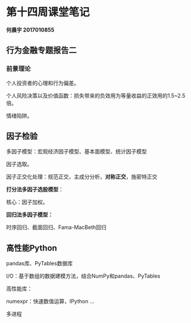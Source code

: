 # 第十四周课堂笔记

**何晨宇 2017010855**

## 行为金融专题报告二

### 前景理论

个人投资者的心理和行为偏差。

个人风险决策以及价值函数：损失带来的负效用为等量收益的正效用的1.5~2.5倍。

情绪陷阱。

## 因子检验

多因子模型：宏观经济因子模型、基本面模型、统计因子模型

因子选取。

因子正交化处理：规范正交，主成分分析，**对称正交**，施密特正交

**打分法多因子选股模型**：

核心：因子加权。

**回归法多因子模型：**

时序回归、截面回归、Fama-MacBeth回归

## 高性能Python

pandas库、PyTables数据库

I/O：基于数组的数据建模方法，结合NumPy和pandas、PyTables

高性能库：

numexpr：快速数值运算，IPython ...

多进程







